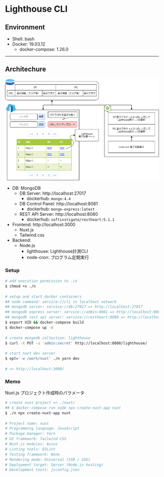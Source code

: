 # Lighthouse CLI

## Environment

- Shell: bash
- Docker: 19.03.12
    - docker-compose: 1.26.0

***

## Architechure

![design.png](./img/design.png)

- DB: MongoDB
    - DB Server: http://localhost:27017
        - dockerhub: `mongo:4.4`
    - DB Control Panel: http://localhost:8081
        - dockerhub: `mongo-express:latest`
    - REST API Server: http://localhost:8080
        - dockerhub: `softinstigate/restheart:5.1.1`
- Frontend: http://localhost:3000
    - Nuxt.js
    - Tailwind.css
- Backend:
    - Node.js
        - lighthouse: Lighthouse計測CLI
        - node-cron: プログラム定期実行

### Setup
```bash
# add execution permission to ./n
$ chmod +x ./n

# setup and start docker containers
## node command: service://cli in localhost network
## mongodb server: service://db:27017 => http://localhost:27017
## mongodb express server: service://admin:8081 => http://localhost:8081
## mongodb rest api server: service://restheart:8080 => http://localhost:8080
$ export UID && docker-compose build
$ docker-compose up -d

# create mongodb collection: lighthouse
$ curl -X PUT -u 'admin:secret' http://localhost:8080/lighthouse/

# start nuxt dev server
$ opt='-w /work/nuxt' ./n yarn dev

# => http://localhost:3000/
```

### Memo
Nuxt.js プロジェクト作成時のパラメータ

```bash
# create nuxt project => ./nuxt/
## $ docker-compose run node npx create-nuxt-app nuxt
$ ./n npx create-nuxt-app nuxt

# Project name: nuxt
# Programming language: JavaScript
# Package manager: Yarn
# UI framework: Tailwind CSS
# Nuxt.js modules: Axios
# Linting tools: ESLint
# Testing framework: None
# Rendering mode: Universal (SSR / SSG)
# Deployment target: Server (Node.js hosting)
# Development tools: jsconfig.json
```
